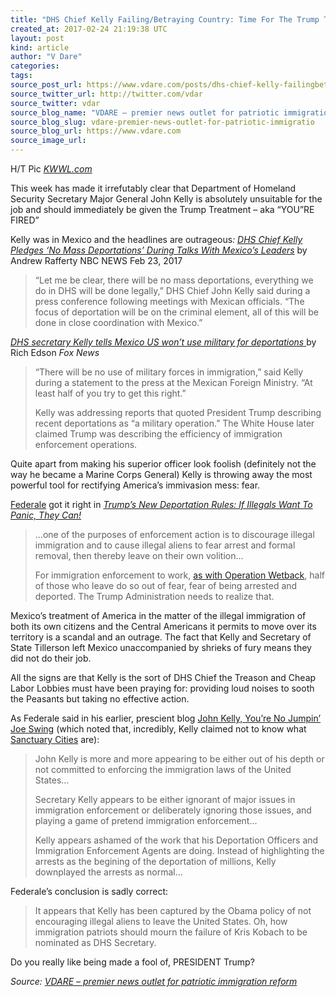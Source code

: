 ```yaml
---
title: "DHS Chief Kelly Failing/Betraying Country: Time For The Trump Treatment"
created_at: 2017-02-24 21:19:38 UTC
layout: post
kind: article
author: "V Dare"
categories: 
tags: 
source_post_url: https://www.vdare.com/posts/dhs-chief-kelly-failingbetraying-country-time-for-the-trump-treatment
source_twitter_url: http://twitter.com/vdar
source_twitter: vdar
source_blog_name: "VDARE – premier news outlet for patriotic immigration reform"
source_blog_slug: vdare-premier-news-outlet-for-patriotic-immigratio
source_blog_url: https://www.vdare.com
source_image_url: 
---
```

<div class="pf-content"><p>H/T Pic <a href="http://www.kwwl.com/story/34028480/trump-announces-plan-to-nominate-general-john-kelly-as-dhs-secretary"><em>KWWL.com</em></a></p>
<p>This week has made it irrefutably clear that Department of Homeland Security Secretary Major General John Kelly is absolutely unsuitable for the job and should immediately be given the Trump Treatment &#8211; aka “YOU”RE FIRED”</p>
<p>Kelly was in Mexico and the headlines are outrageous<em>: <a href="http://www.nbcnews.com/politics/politics-news/rex-tillerson-tasked-helping-soothe-tensions-mexico-n724366">DHS Chief Kelly Pledges ‘No Mass Deportations’ During Talks With Mexico’s Leaders</a> </em>by Andrew Rafferty NBC NEWS Feb 23, 2017</p>
<blockquote><p>&#8220;Let me be clear, there will be no mass deportations, everything we do in DHS will be done legally,&#8221; DHS Chief John Kelly said during a press conference following meetings with Mexican officials. &#8220;The focus of deportation will be on the criminal element, all of this will be done in close coordination with Mexico.&#8221;</p></blockquote>
<p><a href="http://www.foxnews.com/politics/2017/02/23/dhs-secretary-kelly-tells-mexico-us-wont-use-military-for-deportations.html"><em>DHS secretary Kelly tells Mexico US won&#8217;t use military for deportations</em> </a>by Rich Edson <em>Fox News</em></p>
<blockquote><p>&#8220;There will be no use of military forces in immigration,&#8221; said Kelly during a statement to the press at the Mexican Foreign Ministry. &#8220;At least half of you try to get this right.&#8221;</p>
<p>Kelly was addressing reports that quoted President Trump describing recent deportations as &#8220;a military operation.&#8221; The White House later claimed Trump was describing the efficiency of immigration enforcement operations.</p></blockquote>
<p>Quite apart from making his superior officer look foolish (definitely not the way he became a Marine Corps General) Kelly is throwing away the most powerful tool for rectifying America’s immivasion mess: fear.</p>
<p><a href="http://www.vdare.com/users/federale">Federale</a> got it right in <a href="http://www.vdare.com/posts/trumps-new-deportation-rules-if-illegals-want-to-panic-they-can"><em>Trump’s New Deportation Rules: If Illegals Want To Panic, They Can!</em></a></p><!-- TAG START { player: "7518-804336-VDare - Outstream - Rev", owner: "ONE Video by AOL", for: "ONE Video by AOL" - BEINJS } --><div id="57966237cc52c74a5e1363c4" class="vdb_player vdb_57966237cc52c74a5e1363c456bcd17ce4b018167fea5539">    <script type="text/javascript" src="//delivery.vidible.tv/jsonp/pid=57966237cc52c74a5e1363c4/56bcd17ce4b018167fea5539_bein.js"></script></div><!-- TAG END { date: 07/25/16 } -->
<blockquote><p>…one of the purposes of enforcement action is to discourage illegal immigration and to cause illegal aliens to fear arrest and formal removal, then thereby leave on their own volition…</p>
<p>For immigration enforcement to work, <a href="http://federaleagent86.blogspot.com/2012/03/scaring-illegals-away.html">as with Operation Wetback</a>, half of those who leave do so out of fear, fear of being arrested and deported. The Trump Administration needs to realize that.</p></blockquote>
<p>Mexico’s treatment of America in the matter of the illegal immigration of both its own citizens and the Central Americans it permits to move over its territory is a scandal and an outrage. The fact that Kelly and Secretary of State Tillerson left Mexico unaccompanied by shrieks of fury means they did not do their job.</p>
<p>All the signs are that Kelly is the sort of DHS Chief the Treason and Cheap Labor Lobbies must have been praying for: providing loud noises to sooth the Peasants but taking no effective action.</p>
<p>As Federale said in his earlier, prescient blog <a href="http://www.vdare.com/posts/john-kelly-youre-no-jumpin-joe-swing">John Kelly, You’re No Jumpin’ Joe Swing</a> (which noted that, incredibly, Kelly claimed not to know what <a href="https://www.google.com/webhp?sourceid=chrome-instant&amp;rlz=1C1EODB_enUS518US518&amp;ion=1&amp;espv=2&amp;ie=UTF-8#q=site:vdare.com+Sanctuary+Cities&amp;*">Sanctuary Cities</a> are):</p>
<blockquote><p>John Kelly is more and more appearing to be either out of his depth or not committed to enforcing the immigration laws of the United States…</p>
<p>Secretary Kelly appears to be either ignorant of major issues in immigration enforcement or deliberately ignoring those issues, and playing a game of pretend immigration enforcement…</p>
<p>Kelly appears ashamed of the work that his Deportation Officers and Immigration Enforcement Agents are doing. Instead of highlighting the arrests as the begining of the deportation of millions, Kelly downplayed the arrests as normal…</p></blockquote>
<p>Federale’s conclusion is sadly correct:</p>
<blockquote><p>It appears that Kelly has been captured by the Obama policy of not encouraging illegal aliens to leave the United States. Oh, how immigration patriots should mourn the failure of Kris Kobach to be nominated as DHS Secretary.</p></blockquote>
<p>Do you really like being made a fool of, PRESIDENT Trump?</p>
</div><div class="">
    <i>Source: <a href="https://www.vdare.com">VDARE – premier news outlet for patriotic immigration reform</a></i>
</div>
